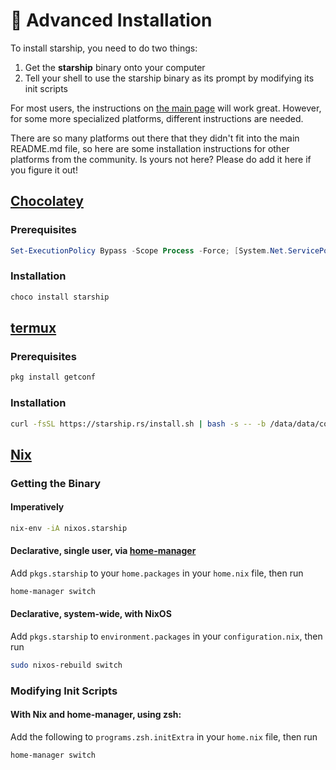 # 🚀 Advanced Installation

To install starship, you need to do two things:

1. Get the **starship** binary onto your computer
1. Tell your shell to use the starship binary as its prompt by modifying its init scripts

For most users, the instructions on [the main page](/guide/#🚀-installation) will work great. However,
for some more specialized platforms, different instructions are needed.

There are so many platforms out there that they didn't fit into the main
README.md file, so here are some installation instructions for other platforms
from the community. Is yours not here? Please do add it here if you figure it
out!

## [Chocolatey](https://chocolatey.org)

### Prerequisites

```powershell
Set-ExecutionPolicy Bypass -Scope Process -Force; [System.Net.ServicePointManager]::SecurityProtocol = [System.Net.ServicePointManager]::SecurityProtocol -bor 3072; iex ((New-Object System.Net.WebClient).DownloadString('https://chocolatey.org/install.ps1'))
```

### Installation

```powershell
choco install starship
```

## [termux](https://termux.com)

### Prerequisites

```sh
pkg install getconf
```

### Installation

```sh
curl -fsSL https://starship.rs/install.sh | bash -s -- -b /data/data/com.termux/files/usr/bin
```

## [Nix](https://nixos.wiki/wiki/Nix)

### Getting the Binary

#### Imperatively

```sh
nix-env -iA nixos.starship
```

#### Declarative, single user, via [home-manager](home-manager)

Add `pkgs.starship` to your `home.packages` in your `home.nix` file, then run

```sh
home-manager switch
```

#### Declarative, system-wide, with NixOS

Add `pkgs.starship` to `environment.packages` in your `configuration.nix`,
then run

```sh
sudo nixos-rebuild switch
```

### Modifying Init Scripts

#### With Nix and home-manager, using zsh:

Add the following to `programs.zsh.initExtra` in your `home.nix` file, then
run

```sh
home-manager switch
```
